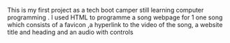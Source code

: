 This is my first project as a tech boot camper still learning computer programming . 
I used HTML to programme a song webpage for 1 one song which consists of a favicon ,a hyperlink to the video of the song, a website title and heading and an audio with controls 
